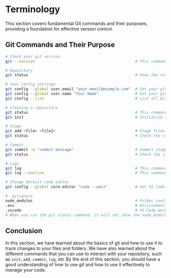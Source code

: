 # Terminology

This section covers fundamental Git commands and their purposes, providing a foundation for effective version control.

## Git Commands and Their Purpose

```bash
# Check your git version
git --version                                            # This command will display the version of git installed on your system

# Repository
git status                                               # Show the status of your working directory and staging area

# Your config settings
git config --global user.email "your-email@example.com"  # Set your global Git email
git config --global user.name "Your Name"                # Set your global Git username
git config --list                                        # List all Git configurations

# Creating a repository 
git status                                               # This command will show you the current state of your repository
git init                                                 # Initialize a new Git repository, creating a hidden .git folder for version control

# Stage
git add <file> <file2>                                   # Stage files to be committed
git status                                               # Check the status after adding files

# Commit
git commit -m "commit message"                           # Commit staged files with a message
git status                                               # Check the status after committing

# Logs
git log                                                  # This command will show you the commit history of your repository. 
git log --oneline                                        # This command will make the output more compact and easier to read.

# Change default code editor
git config --global core.editor "code --wait"            # Set VS Code as the default Git editor

# .gitignore
node_modules                                             # Folder containing project dependencies (usually large, not tracked)
.env                                                     # Environment variables file (sensitive data, not tracked)
.vscode                                                  # VS Code workspace settings folder (personal config, not tracked)
# When you run the git status command, it will not show the node_modules and .vscode folders as being tracked by git.
```

## Conclusion
In this section, we have learned about the basics of git and how to use it to track changes to your files and folders. We have also learned about the different commands that you can use to interact with your repository, such as `init`, `add`, `commit`, `log`, etc By the end of this section, you should have a good understanding of how to use git and how to use it effectively to manage your code.
